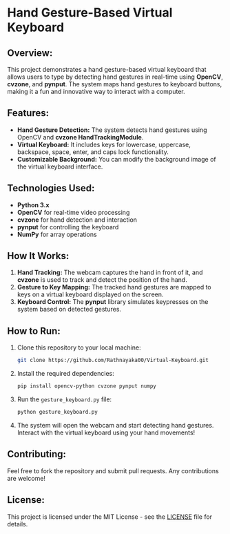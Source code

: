 # Hand Gesture-Based Virtual Keyboard

## Overview:
This project demonstrates a hand gesture-based virtual keyboard that allows users to type by detecting hand gestures in real-time using **OpenCV**, **cvzone**, and **pynput**. The system maps hand gestures to keyboard buttons, making it a fun and innovative way to interact with a computer.

## Features:
- **Hand Gesture Detection:** The system detects hand gestures using OpenCV and **cvzone HandTrackingModule**.
- **Virtual Keyboard:** It includes keys for lowercase, uppercase, backspace, space, enter, and caps lock functionality.
- **Customizable Background:** You can modify the background image of the virtual keyboard interface.

## Technologies Used:
- **Python 3.x**
- **OpenCV** for real-time video processing
- **cvzone** for hand detection and interaction
- **pynput** for controlling the keyboard
- **NumPy** for array operations

## How It Works:
1. **Hand Tracking:** The webcam captures the hand in front of it, and **cvzone** is used to track and detect the position of the hand.
2. **Gesture to Key Mapping:** The tracked hand gestures are mapped to keys on a virtual keyboard displayed on the screen.
3. **Keyboard Control:** The **pynput** library simulates keypresses on the system based on detected gestures.

## How to Run:
1. Clone this repository to your local machine:
    ```bash
    git clone https://github.com/Rathnayaka00/Virtual-Keyboard.git
    ```
2. Install the required dependencies:
    ```bash
    pip install opencv-python cvzone pynput numpy
    ```
3. Run the `gesture_keyboard.py` file:
    ```bash
    python gesture_keyboard.py
    ```
4. The system will open the webcam and start detecting hand gestures. Interact with the virtual keyboard using your hand movements!

## Contributing:
Feel free to fork the repository and submit pull requests. Any contributions are welcome!

## License:
This project is licensed under the MIT License - see the [LICENSE](LICENSE) file for details.
